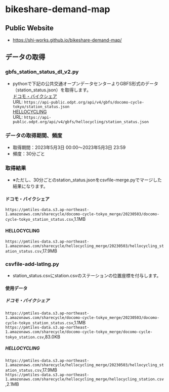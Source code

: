 # bikeshare-demand-map
## Public Website
- https://shi-works.github.io/bikeshare-demand-map/

## データの取得
### gbfs_station_status_dl_v2.py
- pythonで下記の公共交通オープンデータセンターよりGBFS形式のデータ（station_status.json）を取得します。  
[ドコモ・バイクシェア](https://ckan.odpt.org/dataset/c_bikeshare_gbfs-d-bikeshare/resource/f114f7d1-11c8-4f03-98e1-2a6d2fd53e2e)  
URL: `https://api-public.odpt.org/api/v4/gbfs/docomo-cycle-tokyo/station_status.json`  
[HELLOCYCLING](https://ckan.odpt.org/dataset/c_bikeshare_gbfs-openstreet/resource/ccbd64b6-93f0-412e-be8a-391c72aecf61)  
URL: `https://api-public.odpt.org/api/v4/gbfs/hellocycling/station_status.json`
### データの取得期間、頻度
- 取得期間：2023年5月3日 00:00～2023年5月3日 23:59
- 頻度：30分ごと
### 取得結果
- ※ただし、30分ごとのstation_status.jsonをcsvfile-merge.pyでマージした結果になります。
#### ドコモ・バイクシェア
`https://pmtiles-data.s3.ap-northeast-1.amazonaws.com/sharecycle/docomo-cycle-tokyo_merge/20230503/docomo-cycle-tokyo_station_status.csv`,1.1MB  
#### HELLOCYCLING
`https://pmtiles-data.s3.ap-northeast-1.amazonaws.com/sharecycle/hellocycling_merge/20230503/hellocycling_station_status.csv`,17.9MB
### csvfile-add-latlng.py
- station_status.csvにstation.csvのステーションの位置座標を付与します。
#### 使用データ
##### ドコモ・バイクシェア
`https://pmtiles-data.s3.ap-northeast-1.amazonaws.com/sharecycle/docomo-cycle-tokyo_merge/20230503/docomo-cycle-tokyo_station_status.csv`,1.1MB  
`https://pmtiles-data.s3.ap-northeast-1.amazonaws.com/sharecycle/docomo-cycle-tokyo_merge/docomo-cycle-tokyo_station.csv`,83.0KB  
##### HELLOCYCLING
`https://pmtiles-data.s3.ap-northeast-1.amazonaws.com/sharecycle/hellocycling_merge/20230503/hellocycling_station_status.csv`,17.9MB  
`https://pmtiles-data.s3.ap-northeast-1.amazonaws.com/sharecycle/hellocycling_merge/hellocycling_station.csv`,2.1MB  
